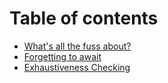 # Table of contents

* [What's all the fuss about?](README.md)
* [Forgetting to await](forgetting-to-await.md)
* [Exhaustiveness Checking](exhaustiveness-checking.md)

